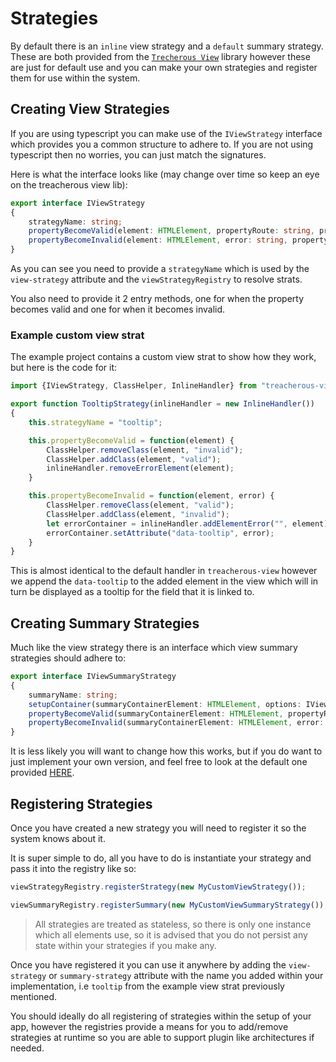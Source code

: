 # Strategies

By default there is an `inline` view strategy and a `default` summary strategy. These are both provided from the [`Trecherous View`](https://github.com/grofit/treacherous-view) library however these are just for default use and you can make your own strategies and register them for use within the system.

## Creating View Strategies

If you are using typescript you can make use of the `IViewStrategy` interface which provides you a common structure to adhere to. If you are not using typescript then no worries, you can just match the signatures.

Here is what the interface looks like (may change over time so keep an eye on the treacherous view lib):

```typescript
export interface IViewStrategy
{
    strategyName: string;
    propertyBecomeValid(element: HTMLElement, propertyRoute: string, previousState: ValidationState, viewOptions?: any)
    propertyBecomeInvalid(element: HTMLElement, error: string, propertyRoute: string, previousState: ValidationState, viewOptions?: any);
}
```

As you can see you need to provide a `strategyName` which is used by the `view-strategy` attribute and the `viewStrategyRegistry` to resolve strats.

You also need to provide it 2 entry methods, one for when the property becomes valid and one for when it becomes invalid.

### Example custom view strat

The example project contains a custom view strat to show how they work, but here is the code for it:

```javascript
import {IViewStrategy, ClassHelper, InlineHandler} from "treacherous-view";

export function TooltipStrategy(inlineHandler = new InlineHandler())
{
    this.strategyName = "tooltip";

    this.propertyBecomeValid = function(element) {
        ClassHelper.removeClass(element, "invalid");
        ClassHelper.addClass(element, "valid");
        inlineHandler.removeErrorElement(element);
    }

    this.propertyBecomeInvalid = function(element, error) {
        ClassHelper.removeClass(element, "valid");
        ClassHelper.addClass(element, "invalid");
        let errorContainer = inlineHandler.addElementError("", element);
        errorContainer.setAttribute("data-tooltip", error);
    }
}
```

This is almost identical to the default handler in `treacherous-view` however we append the `data-tooltip` to the added element in the view which will in turn be displayed as a tooltip for the field that it is linked to.

## Creating Summary Strategies

Much like the view strategy there is an interface which view summary strategies should adhere to:

```typescript
export interface IViewSummaryStrategy
{
    summaryName: string;
    setupContainer(summaryContainerElement: HTMLElement, options: IViewSummaryOptions);
    propertyBecomeValid(summaryContainerElement: HTMLElement, propertyRoute: string, options: IViewSummaryOptions);
    propertyBecomeInvalid(summaryContainerElement: HTMLElement, error: string, propertyRoute: string, options: IViewSummaryOptions);
}
```

It is less likely you will want to change how this works, but if you do want to just implement your own version, and feel free to look at the default one provided [HERE](https://github.com/grofit/treacherous-view/blob/master/src/view-summary-strategies/default-summary-strategy.ts).

## Registering Strategies

Once you have created a new strategy you will need to register it so the system knows about it.

It is super simple to do, all you have to do is instantiate your strategy and pass it into the registry like so:

```javascript
viewStrategyRegistry.registerStrategy(new MyCustomViewStrategy());

viewSummaryRegistry.registerSummary(new MyCustomViewSummaryStrategy());
```

> All strategies are treated as stateless, so there is only one instance which all elements use, so it is advised that you do not persist any state within your strategies if you make any.

Once you have registered it you can use it anywhere by adding the `view-strategy` or `summary-strategy` attribute with the name you added within your implementation, i.e `tooltip` from the example view strat previously mentioned.

You should ideally do all registering of strategies within the setup of your app, however the registries provide a means for you to add/remove strategies at runtime so you are able to support plugin like architectures if needed.